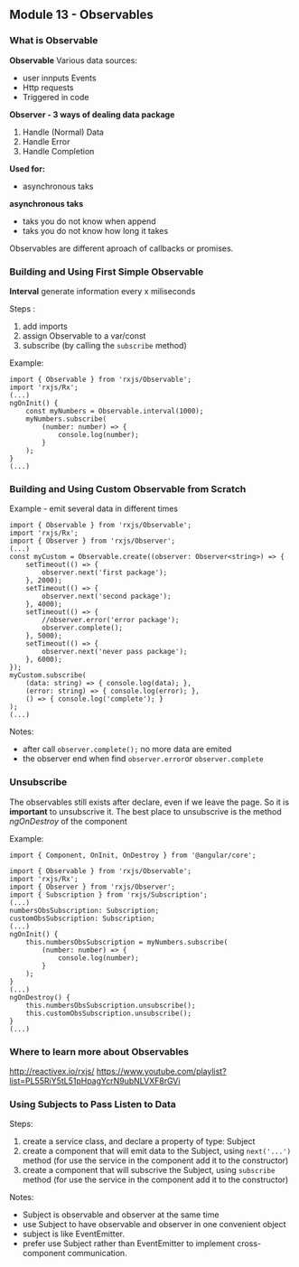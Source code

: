 ## Module 13 - Observables

### What is Observable

__Observable__
Various data sources:
- user innputs Events
- Http requests
- Triggered in code

__Observer - 3 ways of dealing data package__
1. Handle (Normal) Data
2. Handle Error
3. Handle Completion

__Used for:__
- asynchronous taks

__asynchronous taks__
- taks you do not know when append
- taks you do not know how long it takes

Observables are different aproach of callbacks or promises.

### Building and Using First Simple Observable
__Interval__ generate information every x miliseconds

Steps :
1. add imports
2. assign Observable to a var/const
3. subscribe (by calling the `subscribe` method)

Example:
```TS
import { Observable } from 'rxjs/Observable';
import 'rxjs/Rx';
(...)
ngOnInit() {
	const myNumbers = Observable.interval(1000);
	myNumbers.subscribe(
		(number: number) => {
			console.log(number);
		}
	);
}
(...)
```

### Building and Using Custom Observable from Scratch
Example - emit several data in different times

```TS
import { Observable } from 'rxjs/Observable';
import 'rxjs/Rx';
import { Observer } from 'rxjs/Observer';
(...)
const myCustom = Observable.create((observer: Observer<string>) => {
	setTimeout(() => {
		observer.next('first package');
	}, 2000);
	setTimeout(() => {
		observer.next('second package');
	}, 4000);
	setTimeout(() => {
		//observer.error('error package');
		observer.complete();
	}, 5000);
	setTimeout(() => {
		observer.next('never pass package');
	}, 6000);	
});
myCustom.subscribe(
	(data: string) => { console.log(data); },
	(error: string) => { console.log(error); },
	() => { console.log('complete'); }
);
(...)
```

Notes:
- after call `observer.complete();` no more data are emited
- the observer end when find `observer.error`or `observer.complete`

### Unsubscribe
The observables still exists after declare, even if we leave the page.
So it is __important__ to unsubscrive it.
The best place to unsubscrive is the method _ngOnDestroy_ of the component

Example:
```TS
import { Component, OnInit, OnDestroy } from '@angular/core';

import { Observable } from 'rxjs/Observable';
import 'rxjs/Rx';
import { Observer } from 'rxjs/Observer';
import { Subscription } from 'rxjs/Subscription';
(...)
numbersObsSubscription: Subscription;
customObsSubscription: Subscription;
(...)
ngOnInit() {
	this.numbersObsSubscription = myNumbers.subscribe(
		(number: number) => {
			console.log(number);
		}
	);
}
(...)
ngOnDestroy() {
	this.numbersObsSubscription.unsubscribe();
	this.customObsSubscription.unsubscribe();
}
(...)
```

### Where to learn more about Observables
http://reactivex.io/rxjs/
https://www.youtube.com/playlist?list=PL55RiY5tL51pHpagYcrN9ubNLVXF8rGVi

### Using Subjects to Pass Listen to Data
Steps:
1. create a service class, and declare a property of type: Subject
2. create a component that will emit data to the Subject, using `next('...')` method (for use the service in the component add it to the constructor)
3. create a component that will subscrive the Subject, using `subscribe` method (for use the service in the component add it to the constructor)

Notes:
- Subject is observable and observer at the same time
- use Subject to have observable and observer in one convenient object
- subject is like EventEmitter.
- prefer use Subject rather than EventEmitter to implement cross-component communication.
